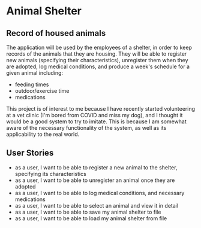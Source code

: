 # Animal Shelter

## Record of housed animals

The application will be used by the employees of a shelter,
in order to keep records of the animals that they are housing.
They will be able to register new animals (specifying their characteristics),
unregister them when they are adopted, log medical conditions,
and produce a week's schedule for a given animal including:
-  feeding times
-  outdoor/exercise time
-  medications

This project is of interest to me because I have recently started 
volunteering at a vet clinic (I'm bored from COVID and miss my dog),
and I thought it would be a good system to try to imitate. This is because
I am somewhat aware of the necessary functionality of the system, as well
as its applicability to the real world.

## User Stories

- as a user, I want to be able to register a new animal to the shelter,
specifying its characteristics
- as a user, I want to be able to unregister an animal once they are adopted
- as a user, I want to be able to log medical conditions, and necessary medications
- as a user, I want to be able to select an animal and view it in detail
- as a user, I want to be able to save my animal shelter to file
- as a user, I want to be able to load my animal shelter from file

 